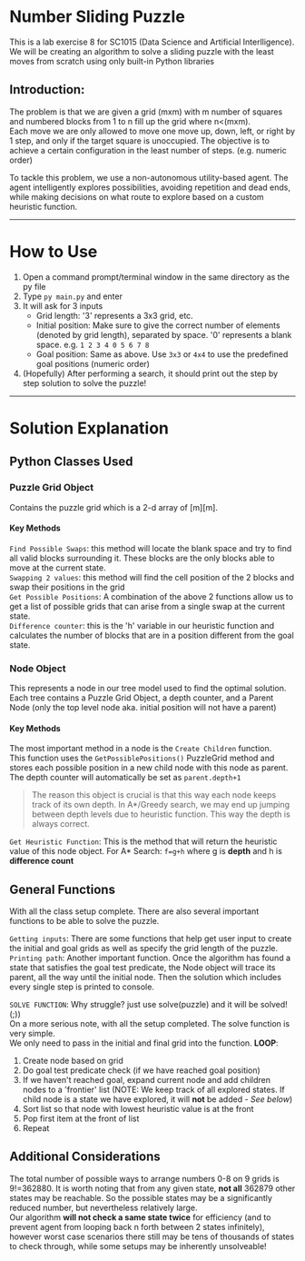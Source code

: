 # Number Sliding Puzzle  
This is a lab exercise 8 for SC1015 (Data Science and Artificial Interlligence). We will be creating an algorithm to solve a sliding puzzle with the least moves from scratch using only built-in Python libraries

## Introduction:
The problem is that we are given a grid (mxm) with m number of squares and numbered blocks from 1 to n fill up the grid where n<(mxm).  
Each move we are only allowed to move one move up, down, left, or right by 1 step, and only if the target square is unoccupied. The objective is to achieve a certain configuration in the least number of steps. (e.g. numeric order)

To tackle this problem, we use a non-autonomous utility-based agent. The agent intelligently explores possibilities, avoiding repetition and dead ends, while making decisions on what route to explore based on a custom heuristic function.

---
# How to Use
1) Open a command prompt/terminal window in the same directory as the py file
2) Type `py main.py` and enter
3) It will ask for 3 inputs
    - Grid length: '3' represents a 3x3 grid, etc.
    - Initial position: Make sure to give the correct number of elements (denoted by grid length), separated by space. '0' represents a blank space. e.g. `1 2 3 4 0 5 6 7 8`
    - Goal position: Same as above. Use `3x3` or `4x4` to use the predefined goal positions (numeric order)
4) (Hopefully) After performing a search, it should print out the step by step solution to solve the puzzle!

---
# Solution Explanation
## Python Classes Used
### Puzzle Grid Object
Contains the puzzle grid which is a 2-d array of [m][m].
#### Key Methods
`Find Possible Swaps`: this method will locate the blank space and try to find all valid blocks surrounding it. These blocks are the only blocks able to move at the current state.  
`Swapping 2 values`: this method will find the cell position of the 2 blocks and swap their positions in the grid  
`Get Possible Positions`: A combination of the above 2 functions allow us to get a list of possible grids that can arise from a single swap at the current state.  
`Difference counter`: this is the 'h' variable in our heuristic function and calculates the number of blocks that are in a position different from the goal state.  

### Node Object
This represents a node in our tree model used to find the optimal solution.  
Each tree contains a Puzzle Grid Object, a depth counter, and a Parent Node (only the top level node aka. initial position will not have a parent)  
#### Key Methods
The most important method in a node is the `Create Children` function.  
This function uses the `GetPossiblePositions()` PuzzleGrid method and stores each possible position in a new child node with this node as parent.  
The depth counter will automatically be set as `parent.depth+1`
> The reason this object is crucial is that this way each node keeps track of its own depth. In A*/Greedy search, we may end up jumping between depth levels due to heuristic function. This way the depth is always correct.  

`Get Heuristic Function`: This is the method that will return the heuristic value of this node object. 
For A* Search: `f=g+h` where g is **depth** and h is **difference count**  

## General Functions
With all the class setup complete. There are also several important functions to be able to solve the puzzle.  

`Getting inputs`: There are some functions that help get user input to create the initial and goal grids as well as specify the grid length of the puzzle.  
`Printing path`: Another important function. Once the algorithm has found a state that satisfies the goal test predicate, the Node object will trace its parent, all the way until the initial node. Then the solution which includes every single step is printed to console.  

`SOLVE FUNCTION`: Why struggle? just use solve(puzzle) and it will be solved! (;))  
On a more serious note, with all the setup completed. The solve function is very simple.  
We only need to pass in the initial and final grid into the function.
**LOOP**:  
1) Create node based on grid
2) Do goal test predicate check (if we have reached goal position)
3) If we haven't reached goal, expand current node and add children nodes to a 'frontier' list (NOTE: We keep track of all explored states. If child node is a state we have explored, it will **not** be added  - *See below*)
4) Sort list so that node with lowest heuristic value is at the front
5) Pop first item at the front of list
6) Repeat 

## Additional Considerations
The total number of possible ways to arrange numbers 0-8 on 9 grids is 9!=362880. It is worth noting that from any given state, **not all** 362879 other states may be reachable. So the possible states may be a significantly reduced number, but nevertheless relatively large.   
Our algorithm **will not check a same state twice** for efficiency (and to prevent agent from looping back n forth between 2 states infinitely), however worst case scenarios there still may be tens of thousands of states to check through, while some setups may be inherently unsolveable!